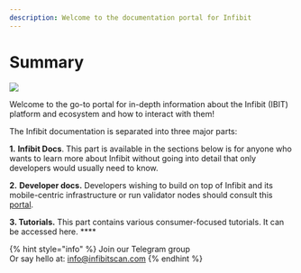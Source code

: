 ```yaml
---
description: Welcome to the documentation portal for Infibit
---
```


# Summary

![](.gitbook/assets/docs\_1500x500.png)

Welcome to the go-to portal for in-depth information about the Infibit (IBIT) platform and ecosystem and how to interact with them!

The Infibit documentation is separated into three major parts:

**1.** **Infibit Docs**. This part is available in the sections below is for anyone who wants to learn more about Infibit without going into detail that only developers would usually need to know.

**2.** **Developer docs.** Developers wishing to build on top of Infibit and its mobile-centric infrastructure or run validator nodes should consult this [portal](https://developers.infibitscan.com).

**3. Tutorials.** This part contains various consumer-focused tutorials. It can be accessed here. \*\*\*\*

{% hint style="info" %}
Join our Telegram group\
Or say hello at: info@infibitscan.com
{% endhint %}
